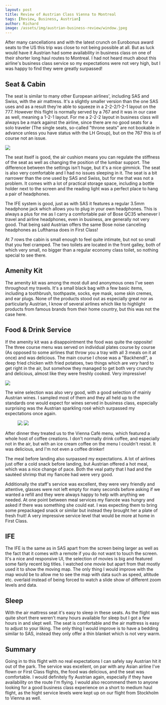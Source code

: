 ```yaml
---
layout: post
title: Review of Austrian Class Vienna to Montreal
tags: [Review, Business, Austrian]
author: Richard
image: /assets/img/austrian-business-review/window.jpeg
---
```


After many cancellations and with the latest crunch on Eurobonus award seats to the US this trip was close to not being possible at all. But as luck would have it Austrian had some availability in business class on one of their shorter long haul routes to Montreal. I had not heard much about this airline's business class service so my expectations were not very high, but I was happy to find they were greatly surpassed!

## Seat & Cabin

The seat is similar to many other European airlines', including SAS and Swiss, with the air mattress. It's a slightly smaller version than the one SAS uses and as a result they're able to squeeze in a 2-2-2/1-2-1 layout on the 777. However this flight is normally served by a 767 and it was in our case as well, meaning a 1-2-1 layout. For me a 2-2-2 layout in business class will always be a mark against the airline, since there are no good seats for a solo traveler (The single seats, so-called "throne seats" are not bookable in advance unless you have status with the LH Group), but on the 767 this is of course not an issue.

<img src="/assets/img/austrian-business-review/seat.jpeg" class="full"/>

The seat itself is good, the air cushion means you can regulate the stiffness of the seat as well as changing the position of the lumbar support. The difference between the settings isn't huge, but it's a nice gimmick. The seat is also very comfortable and I had no issues sleeping in it. The seat is a bit narrower than the one used by SAS and Swiss, but for me that was not a problem. It comes with a lot of practical storage space, including a bottle holder next to the screen and the reading light was a perfect place to hang a pair of headphones.

The IFE system is good, just as with SAS it features a regular 3.5mm headphone jack which allows you to plug in your own headphones. This is always a plus for me as I carry a comfortable pair of Bose QC35 whenever I travel and airline headphones, even in business, are generally not very good. That being said Austrian offers the same Bose noise canceling headphones as Lufthansa does in First Class!

At 7 rows the cabin is small enough to feel quite intimate, but not so small that you feel cramped. The two toilets are located in the front galley, both of which very small, no bigger than a regular economy class toilet, so nothing special to see there.

## Amenity Kit

The amenity kit was among the most dull and anonymous ones I've seen throughout my travels. It's a small black bag with a few basic items, including a toothbrush, toothpaste, socks, eye mask, some skin cremes, and ear plugs. None of the products stood out as especially great nor as particularly Austrian, I know of several airlines which like to highlight products from famous brands from their home country, but this was not the case here.

## Food & Drink Service

If the amenity kit was a disappointment the food was quite the opposite! The three course menu was served on individual plates course by course (As opposed to some airlines that throw you a tray with all 3 meals on it at once) and was delicious. The main course I chose was a "Backhendl", a deep fried chicken with fried potatoes, two things which are _very_ hard to get right in the air, but somehow they managed to get both very crunchy and delicious, almost like they were freshly cooked. Very impressive!

<img src="/assets/img/austrian-business-review/meal.jpeg" class="full"/>

The wine selection was also very good, with a good selection of mainly Austrian wines. I sampled most of them and they all held up to the standards one would expect for wines served in business class, especially surprising was the Austrian sparkling rosé which surpassed my expectations once again.

<figure>
<img src="/assets/img/austrian-business-review/ice-coffee.jpeg" class="half"/>
<img src="/assets/img/austrian-business-review/coffee-menu.jpeg" class="half"/>
</figure>

After dinner they treated us to the Vienna Café menu, which featured a whole host of coffee creations. I don't normally drink coffee, and especially not in the air, but with an ice cream coffee on the menu I couldn't resist. It was delicious, and I'm not even a coffee drinker!

The meal before landing also surpassed my expectations. A lot of airlines just offer a cold snack before landing, but Austrian offered a hot meal, which was a nice change of pace. Both the veal patty that I had and the sautéed shrimp that my fiancée had were very good.

Additionally the staff's service was excellent, they were very friendly and attentive, glasses were not left empty for many seconds before asking if we wanted a refill and they were always happy to help with anything we needed. At one point between meal services my fiancée was hungry and asked if there was something she could eat. I was expecting them to bring some prepackaged snack or similar but instead they brought her a plate of fresh fruit! A very impressive service level that would be more at home in First Class.

## IFE

The IFE is the same as in SAS apart from the screen being larger as well as the fact that it comes with a remote if you do not want to touch the screen. It's a nice and responsive UI, the selection of movies is big and featured some fairly recent big titles. I watched one movie but apart from that mostly used it to show the moving map. The only thing I would improve with the map would be to allow me to see the map with data such as speed, altitude etc. overlaid instead of being forced to watch a slide show of different zoom levels and data.

## Sleep

With the air mattress seat it's easy to sleep in these seats. As the flight was quite short there weren't many hours available for sleep but I got a few hours in and slept well. The seat is comfortable and the air mattress is easy to adjust to your liking. The only thing I would improve is to have a bedding similar to SAS, instead they only offer a thin blanket which is not very warm.

## Summary

Going in to this flight with no real expectations I can safely say Austrian hit it out of the park. The service was excellent, on par with any Asian airline I've flown or First Class flights, the food was delicious, and the seat was comfortable. I would definitely fly Austrian again, especially if they have availability on the route I'm flying. I would also recommend them to anyone looking for a good business class experience on a short to medium haul flight, as the hight service levels were kept up on our flight from Stockholm to Vienna as well.
